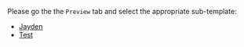 Please go the the `Preview` tab and select the appropriate sub-template:

- [Jayden](?expand=1&template=jayden.md)
- [Test](?expand=1&template=test.md)
